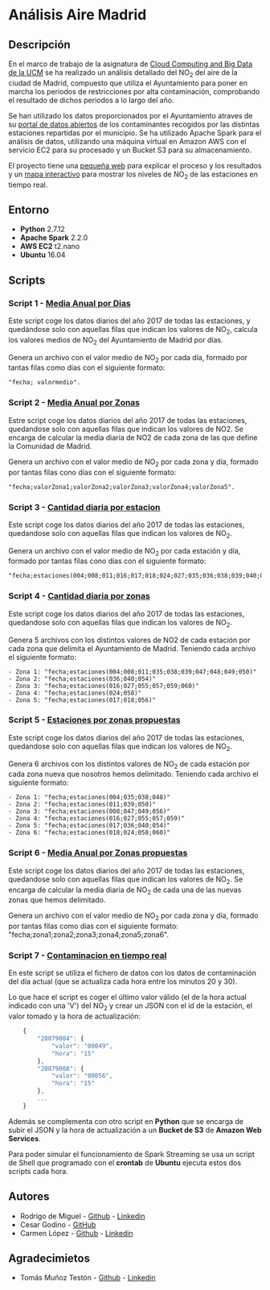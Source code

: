 # Análisis Aire Madrid

## Descripción

En el marco de trabajo de la asignatura de [Cloud Computing and Big Data de la UCM](http://www.fdi.ucm.es/Pub/ImpresoFichaDocente.aspx?Id=1312) se ha realizado un análisis detallado del NO<sub>2</sub> del aire de la ciudad de Madrid, compuesto que utiliza el Ayuntamiento para poner en marcha los periodos de restricciones por alta contaminación, comprobando el resultado de dichos periodos a lo largo del año.

Se han utilizado los datos proporcionados por el Ayuntamiento atraves de su [portal de datos abiertos](http://datos.madrid.es/portal/site/egob/) de los contaminantes recogidos por las distintas estaciones repartidas por el municipio. Se ha utilizado Apache Spark para el análisis de datos, utilizando una máquina virtual en Amazon AWS con el servicio EC2 para su procesado y un Bucket S3 para su almacenamiento.

El proyecto tiene una [pequeña web](https://hunzagit.github.io/AnalisisAireMadrid/) para explicar el proceso y los resultados y un [mapa interactivo](https://hunzagit.github.io/AnalisisAireMadrid/#MapaInteractivo) para mostrar los niveles de NO<sub>2</sub> de las estaciones en tiempo real.

## Entorno

 - **Python** 2.7.12
 - **Apache Spark** 2.2.0
 - **AWS EC2** t2.nano
 - **Ubuntu** 16.04 


## Scripts

### Script 1 - [Media Anual por Dias](https://github.com/hunzaGit/AnalisisAireMadrid/tree/master/Scripts/1%20-%20Media%20anual%20por%20dias)

Este script coge los datos diarios del año 2017 de todas las estaciones, y quedándose solo con aquellas filas que indican los valores de NO<sub>2</sub>, calcula los valores medios de NO<sub>2</sub> del Ayuntamiento de Madrid por días.

Genera un archivo con el valor medio de NO<sub>2</sub> por cada día, formado por tantas filas como días con el siguiente formato:
   
    "fecha; valormedio".

### Script 2 - [Media Anual por Zonas](https://github.com/hunzaGit/AnalisisAireMadrid/tree/master/Scripts/2%20-%20Media%20anual%20por%20zonas)

Estre script coge los datos diarios del año 2017 de todas las estaciones, quedandose solo con aquellas filas que indican los valores de NO2. Se encarga de calcular la media diaria de NO2 de cada zona de las que define la Comunidad de Madrid.

Genera un archivo con el valor medio de NO<sub>2</sub> por cada zona y día, formado por tantas filas cono días con el siguiente formato: 

    "fecha;valorZona1;valorZona2;valorZona3;valorZona4;valorZona5".

### Script 3 - [Cantidad diaria por estacion](https://github.com/hunzaGit/AnalisisAireMadrid/tree/master/Scripts/3%20-%20Cantidad%20diaria%20por%20estacion)

Este script coge los datos diarios del año 2017 de todas las estaciones, quedandose solo con aquellas filas que indican los valores de NO<sub>2</sub>. 

Genera un archivo con el valor medio de NO<sub>2</sub> por cada estación y día, formado por tantas filas cono días con el siguiente formato: 

    "fecha;estaciones(004;008;011;016;017;018;024;027;035;036;038;039;040;047;048;049;050;054;055;056;057;058;059;060)"

### Script 4 - [Cantidad diaria por zonas](https://github.com/hunzaGit/AnalisisAireMadrid/tree/master/Scripts/4%20-%20Cantidad%20diaria%20por%20zonas)

Este script coge los datos diarios del año 2017 de todas las estaciones, quedandose solo con aquellas filas que indican los valores de NO<sub>2</sub>. 

Genera 5 archivos con los distintos valores de NO2 de cada estación por cada zona que delimita el Ayuntamiento de Madrid. Teniendo cada archivo el siguiente formato:

    - Zona 1: "fecha;estaciones(004;008;011;035;038;039;047;048;049;050)"
    - Zona 2: "fecha;estaciones(036;040;054)"
    - Zona 3: "fecha;estaciones(016;027;055;057;059;060)"
    - Zona 4: "fecha;estaciones(024;058)"
    - Zona 5: "fecha;estaciones(017;018;056)"

### Script 5 - [Estaciones por zonas propuestas](https://github.com/hunzaGit/AnalisisAireMadrid/tree/master/Scripts/5%20-%20Estaciones%20por%20zonas%20propuestas)

Este script coge los datos diarios del año 2017 de todas las estaciones, quedandose solo con aquellas filas que indican los valores de NO<sub>2</sub>. 

Genera 6 archivos con los distintos valores de NO<sub>2</sub> de cada estación por cada zona nueva que nosotros hemos delimitado. Teniendo cada archivo el siguiente formato:
    
    - Zona 1: "fecha;estaciones(004;035;038;048)"
    - Zona 2: "fecha;estaciones(011;039;050)"
    - Zona 3: "fecha;estaciones(008;047;049;056)"
    - Zona 4: "fecha;estaciones(016;027;055;057;059)"
    - Zona 5: "fecha;estaciones(017;036;040;054)"
    - Zona 6: "fecha;estaciones(018;024;058;060)"

### Script 6 - [Media Anual por Zonas propuestas](https://github.com/hunzaGit/AnalisisAireMadrid/tree/master/Scripts/6%20-%20Media%20anual%20por%20zonas%20propuestas)

Este script coge los datos diarios del año 2017 de todas las estaciones, quedandose solo con aquellas filas que indican los valores de NO<sub>2</sub>. Se encarga de calcular la media diaria de NO<sub>2</sub> de cada una de las nuevas zonas que hemos delimitado.

Genera un archivo con el valor medio de NO<sub>2</sub> por cada zona y día, formado por tantas filas como días con el siguiente formato: "fecha;zona1;zona2;zona3;zona4;zona5;zona6".



### Script 7 - [Contaminacion en tiempo real](https://github.com/hunzaGit/AnalisisAireMadrid/tree/master/Scripts/7%20-%20Contaminacion%20en%20tiempo%20real)

En este script se utiliza el fichero de datos con los datos de contaminación del día actual (que se actualiza cada hora entre los minutos 20 y 30).

Lo que hace el script es coger el último valor válido (el de la hora actual indicado con una 'V') del NO<sub>2</sub> y crear un JSON con el id de la estación, el valor tomado y la hora de actualización:

```javascript
    {
        "28079004": {
            "valor": "00049", 
            "hora": "15"
        },
        "28079008": {
            "valor": "00056", 
            "hora": "15"
        },
        ...
    }
```

Además se complementa con otro script en **Python** que se encarga de subir el JSON y la hora de actualización a un **Bucket de S3** de **Amazon Web Services**.

Para poder simular el funcionamiento de Spark Streaming se usa un script de Shell que programado con el **crontab** de **Ubuntu** ejecuta estos dos scripts cada hora.


## Autores
   - Rodrigo de Miguel - [Github](https://github.com/hunzaGit) - [Linkedin](https://www.linkedin.com/in/rodrigo-de-miguel-gonzalez/)
   - Cesar Godino - [GitHub](https://github.com/cloudgrey)
   - Carmen López - [Github](https://github.com/calope03) - [Linkedin](https://www.linkedin.com/in/carmen-l%C3%B3pez-gonzalo/)


## Agradecimietos
   - Tomás Muñoz Testón - [Github](https://github.com/tomas-teston) - [Linkedin](https://www.linkedin.com/in/tom%C3%A1s-m-58597672/)